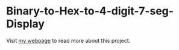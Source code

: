 Binary-to-Hex-to-4-digit-7-seg-Display
======================================

Visit <a href="http://donaldpercivalle.com/dd/hextosseg/hextosseg.html">my webpage</a> to read more about
this project.
